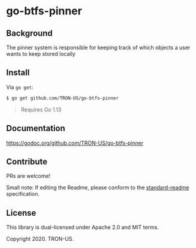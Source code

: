 # go-btfs-pinner

## Background

The pinner system is responsible for keeping track of which objects a user wants to keep stored locally

## Install

Via `go get`:

```sh
$ go get github.com/TRON-US/go-btfs-pinner
```

> Requires Go 1.13

## Documentation

https://godoc.org/github.com/TRON-US/go-btfs-pinner

## Contribute

PRs are welcome!

Small note: If editing the Readme, please conform to the [standard-readme](https://github.com/RichardLitt/standard-readme) specification.

## License

This library is dual-licensed under Apache 2.0 and MIT terms.

Copyright 2020. TRON-US.
